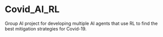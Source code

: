 # Covid_AI_RL
Group AI project for developing multiple AI agents that use RL to find the best mitigation strategies for Covid-19.
